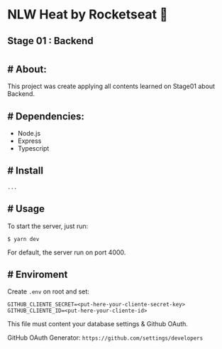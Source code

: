 # NLW Heat by Rocketseat 🚀
## Stage 01 : Backend

#

## # About:
This project was create applying all contents learned on Stage01 about Backend.

## # Dependencies:
- Node.js
- Express
- Typescript


## # Install
```
...
```


## # Usage
To start the server, just run:

```
$ yarn dev
```
For default, the server run on port 4000.

## # Enviroment
Create `.env` on root and set:
```
GITHUB_CLIENTE_SECRET=<put-here-your-cliente-secret-key>
GITHUB_CLIENTE_ID=<put-here-your-cliente-id>
```
This file must content your database settings & Github OAuth.

GitHub OAuth Generator: `https://github.com/settings/developers`